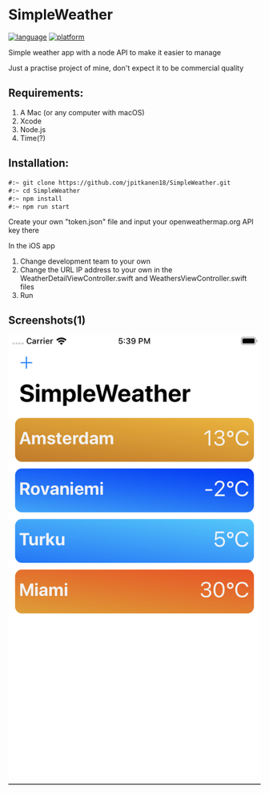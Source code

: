# SimpleWeather

[![language](https://img.shields.io/badge/language-Swift%204.2-orange.svg)](https://developer.apple.com/swift/)
[![platform](https://img.shields.io/badge/iOS-13.0-lightgrey.svg)](https://img.shields.io/badge/iOS-13.0-lightgrey.svg)

Simple weather app with a node API to make it easier to manage

Just a practise project of mine, don't expect it to be commercial quality

## Requirements:
1. A Mac (or any computer with macOS)
2. Xcode
3. Node.js
4. Time(?)

## Installation:
<pre><code>#:~ git clone https://github.com/jpitkanen18/SimpleWeather.git
#:~ cd SimpleWeather
#:~ npm install
#:~ npm run start
</code></pre>
Create your own "token.json" file and input your openweathermap.org API key there

In the iOS app 
1. Change development team to your own
2. Change the URL IP address to your own in the WeatherDetailViewController.swift and WeathersViewController.swift files
3. Run

## Screenshots(1)

![alt text](https://github.com/jpitkanen18/SimpleWeather/blob/master/screenshots/Screenshot%202019-11-02%20at%2017.39.03.png?raw=true "Screenshot one(1)")
